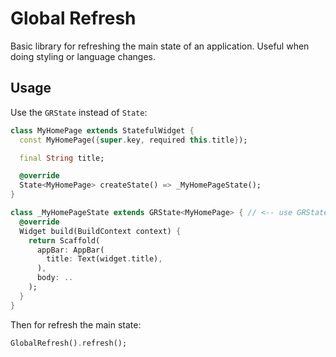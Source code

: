 
# Global Refresh

Basic library for refreshing the main state of an application. Useful when doing styling or language changes.

## Usage

Use the `GRState` instead of `State`:

```dart
class MyHomePage extends StatefulWidget {
  const MyHomePage({super.key, required this.title});

  final String title;

  @override
  State<MyHomePage> createState() => _MyHomePageState();
}

class _MyHomePageState extends GRState<MyHomePage> { // <-- use GRState
  @override
  Widget build(BuildContext context) {
    return Scaffold(
      appBar: AppBar(
        title: Text(widget.title),
      ),
      body: ..
    );
  }
}
```

Then for refresh the main state:

```dart
GlobalRefresh().refresh();
```